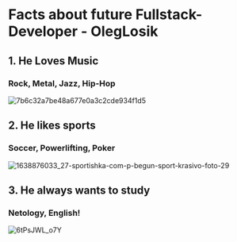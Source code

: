 # Facts about future Fullstack-Developer - OlegLosik

## 1. He Loves Music
### Rock, Metal, Jazz, Hip-Hop
![7b6c32a7be48a677e0a3c2cde934f1d5](https://github.com/OlegLosik/My-own-site.-TEST/assets/156606725/99e370d4-cbc7-403a-87b3-3c293d42545c)

## 2. He likes sports
### Soccer, Powerlifting, Poker
![1638876033_27-sportishka-com-p-begun-sport-krasivo-foto-29](https://github.com/OlegLosik/My-own-site.-TEST/assets/156606725/af6f3548-c855-4ee8-8ee2-87c3b1529e97)

## 3. He always wants to study
### Netology, English!
![6tPsJWL_o7Y](https://github.com/OlegLosik/My-own-site.-TEST/assets/156606725/3ba2be93-f048-406e-ab76-51afaeee6ffc)
